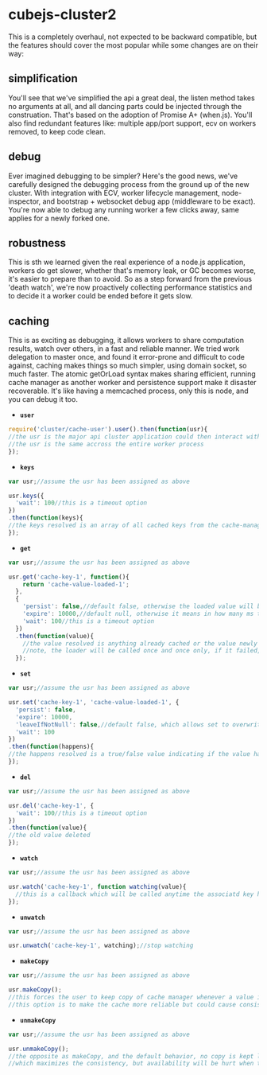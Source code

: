cubejs-cluster2
===============

This is a completely overhaul, not expected to be backward compatible, but the features should cover the most popular while some changes are on their way:

## simplification

You'll see that we've simplified the api a great deal, the listen method takes no arguments at all, and all dancing parts could be injected through the construation.
That's based on the adoption of Promise A+ (when.js). 
You'll also find redundant features like: multiple app/port support, ecv on workers removed, to keep code clean.

## debug

Ever imagined debugging to be simpler? Here's the good news, we've carefully designed the debugging process from the ground up of the new cluster.
With integration with ECV, worker lifecycle management, node-inspector, and bootstrap + websocket debug app (middleware to be exact). You're now
able to debug any running worker a few clicks away, same applies for a newly forked one.

## robustness

This is sth we learned given the real experience of a node.js application, workers do get slower, whether that's memory leak, or GC becomes worse, it's easier to prepare
than to avoid. So as a step forward from the previous 'death watch', we're now proactively collecting performance statistics and to decide it a worker could be ended 
before it gets slow.

## caching

This is as exciting as debugging, it allows workers to share computation results, watch over others, in a fast and reliable manner.
We tried work delegation to master once, and found it error-prone and difficult to code against, caching makes things so much simpler, using domain socket, so much faster.
The atomic getOrLoad syntax makes sharing efficient, running cache manager as another worker and persistence support make it disaster recoverable.
It's like having a memcached process, only this is node, and you can debug it too.

* **`user`** 

```javascript
require('cluster/cache-user').user().then(function(usr){
//the usr is the major api cluster application could then interact with
//the usr is the same accross the entire worker process
});
```
* **`keys`**

```javascript
var usr;//assume the usr has been assigned as above

usr.keys({
  'wait': 100//this is a timeout option
})
.then(function(keys){
//the keys resolved is an array of all cached keys from the cache-manager's view
});
```
* **`get`**

```javascript
var usr;//assume the usr has been assigned as above

usr.get('cache-key-1', function(){
    return 'cache-value-loaded-1';
  },
  {
    'persist': false,//default false, otherwise the loaded value will be persisted, if not loaded, the persistence info will be returned
    'expire': 10000,//default null, otherwise it means in how many ms the key/value should be expired if not loaded. 
    'wait': 100//this is a timeout option
  })
  .then(function(value){
    //the value resolved is anything already cached or the value newly loaded
    //note, the loader will be called once and once only, if it failed, the promise of get will be rejected.
  });
```
* **`set`**

```javascript
var usr;//assume the usr has been assigned as above

usr.set('cache-key-1', 'cache-value-loaded-1', {
  'persist': false,
  'expire': 10000,
  'leaveIfNotNull': false,//default false, which allows set to overwrite existing values, use true for the atomic getAndLoad
  'wait': 100
})
.then(function(happens){
//the happens resolved is a true/false value indicating if the value has been accepted by the cache manager
});
```
* **`del`**

```javascript
var usr;//assume the usr has been assigned as above

usr.del('cache-key-1', {
  'wait': 100//this is a timeout option
})
.then(function(value){
//the old value deleted
});
```
* **`watch`**

```javascript
var usr;//assume the usr has been assigned as above

usr.watch('cache-key-1', function watching(value){
  //this is a callback which will be called anytime the associatd key has an updated value
});
```
* **`unwatch`**

```javascript
var usr;//assume the usr has been assigned as above

usr.unwatch('cache-key-1', watching);//stop watching

```
* **`makeCopy`**

```javascript
var usr;//assume the usr has been assigned as above

usr.makeCopy();
//this forces the user to keep copy of cache manager whenever a value is loaded, it also watches any change and update the copy automatically
//this option is to make the cache more reliable but could cause consistency problem when the cache manager dies
```
* **`unmakeCopy`**

```javascript
var usr;//assume the usr has been assigned as above

usr.unmakeCopy();
//the opposite as makeCopy, and the default behavior, no copy is kept locally, all queries go to cache manager
//which maximizes the consistency, but availability will be hurt when the cache manager is in the middle over recovery
```
